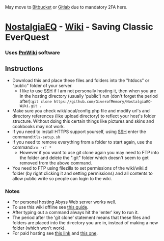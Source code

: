 May move to [Bitbucket](https://bitbucket.org/naturevault/) or [Gitlab](https://gitlab.com/giverofmemory/) due to mandatory 2FA here.

# [NostalgiaEQ](http://nostalgiaeq.com) - [Wiki](http://wiki.nostalgiaeq.com) - Saving Classic EverQuest
### Uses [PmWiki](https://www.pmwiki.org/) software

## Instructions

* Download this and place these files and folders into the "htdocs" or "public" folder of your server.
  * I like to use [SSH](https://www.chiark.greenend.org.uk/~sgtatham/putty/) if I am not personally hosting it, then when you are in the hosting directory (usually 'public') run (don't forget the period after):`git clone https://github.com/GiverofMemory/NostalgiaEQ-Wiki.git .`
* Make sure you check wiki/local/config.php file and modify url's and directory references (like upload directory) to reflect your host's folder structure.  Without doing this certain things like pictures and skins and cookbooks may not work.
* If you need to install HTTPS support yourself, using [SSH](https://www.chiark.greenend.org.uk/~sgtatham/putty/) enter the command:`tls-setup.sh`
* If you need to remove everything from a folder to start again, use the command:`rm -rf *`
  * However if you want to use git clone again you may need to FTP into the folder and delete the ".git" folder which doesn't seem to get removed from the above command.
* You need to FTP using filezilla to set permissions of the wiki/wiki.d folder (by right clicking it and setting permissions) and all contents to allow public write so people can login to the wiki.

### Notes
* For personal hosting Abyss Web server works well.
* To use this wiki offline see [this guide](https://www.pmwiki.org/wiki/Cookbook/Standalone).
* After typing out a command always hit the 'enter' key to run it.
* The period after the 'git clone' statement means that these files and folders are placed into the directory you are in, instead of making a new folder (which won't work).
* For paid hosting see [this link](https://www.pmwiki.org/wiki/PmWiki/PmWikiFriendlyHosting) and [this one](https://www.pmwiki.org/wiki/PmWiki/WebHosts).
